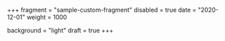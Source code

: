+++
fragment = "sample-custom-fragment"
disabled = true
date = "2020-12-01"
weight = 1000

background = "light"
draft = true
+++
